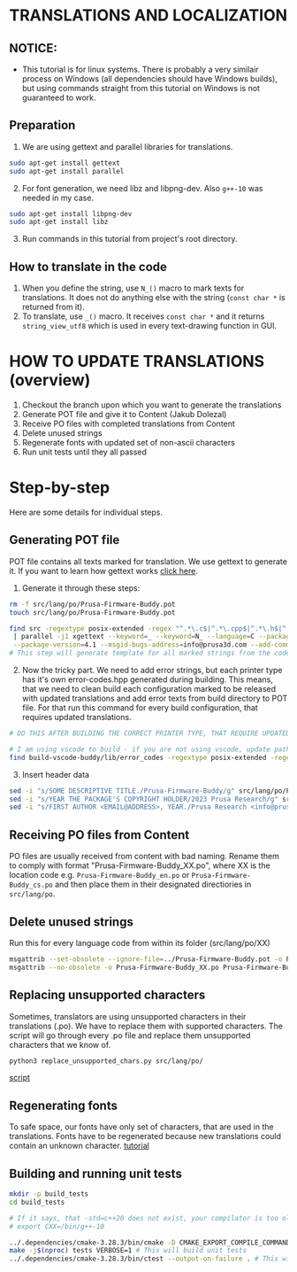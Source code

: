 # TRANSLATIONS AND LOCALIZATION

## NOTICE:
 * This tutorial is for linux systems. There is probably a very similair process on Windows (all dependencies should have Windows builds), but using commands straight from this tutorial on Windows is not guaranteed to work.

## Preparation
1. We are using gettext and parallel libraries for translations.
```bash
sudo apt-get install gettext
sudo apt-get install parallel
```
2. For font generation, we need libz and libpng-dev. Also `g++-10` was needed in my case.
```bash
sudo apt-get install libpng-dev
sudo apt-get install libz
```
3. Run commands in this tutorial from project's root directory.

## How to translate in the code
1. When you define the string, use `N_()` macro to mark texts for translations. It does not do anything else with the string (`const char *` is returned from it).
2. To translate, use `_()` macro. It receives `const char *` and it returns `string_view_utf8` which is used in every text-drawing function in GUI.

# HOW TO UPDATE TRANSLATIONS (overview)
1. Checkout the branch upon which you want to generate the translations
2. Generate POT file and give it to Content (Jakub Dolezal)
3. Receive PO files with completed translations from Content
4. Delete unused strings
5. Regenerate fonts with updated set of non-ascii characters
6. Run unit tests until they all passed

# Step-by-step
Here are some details for individual steps.

## Generating POT file
POT file contains all texts marked for translation. We use gettext to generate it. If you want to learn how gettext works [click here](https://www.labri.fr/perso/fleury/posts/programming/a-quick-gettext-tutorial.html).
1. Generate it through these steps:
```bash
rm -f src/lang/po/Prusa-Firmware-Buddy.pot
touch src/lang/po/Prusa-Firmware-Buddy.pot

find src -regextype posix-extended -regex "^.*\.c$|^.*\.cpp$|^.*\.h$|^.*\.hpp$" \
 | parallel -j1 xgettext --keyword=_ --keyword=N_ --language=C --package-name=Prusa-Firmware-Buddy \
 --package-version=4.1 --msgid-bugs-address=info@prusa3d.com --add-comments -j --sort-output -o src/lang/po/Prusa-Firmware-Buddy.pot {}
# This step will generate template for all marked strings from the codebase (except error codes!)
```
2. Now the tricky part. We need to add error strings, but each printer type has it's own error-codes.hpp generated during building. This means, that we need to clean build each configuration marked to be released with updated translations and add error texts from build directory to POT file. For that run this command for every build configuration, that requires updated translations.

```bash
# DO THIS AFTER BUILDING THE CORRECT PRINTER TYPE, THAT REQUIRE UPDATED TRANSLATIONS (for each of the printer types selected to be released with updated translations)

# I am using vscode to build - if you are not using vscode, update path in the first argument
find build-vscode-buddy/lib/error_codes -regextype posix-extended -regex "^.*\.c$|^.*\.cpp$|^.*\.h$|^.*\.hpp$"  | parallel -j1 xgettext --keyword=_ --keyword=N_ --language=C --package-name=Prusa-Firmware-Buddy  --package-version=4.1 --msgid-bugs-address=info@prusa3d.com --add-comments -j --sort-output -o src/lang/po/Prusa-Firmware-Buddy.pot {}
```

3. Insert header data
```bash
sed -i "s/SOME DESCRIPTIVE TITLE./Prusa-Firmware-Buddy/g" src/lang/po/Prusa-Firmware-Buddy.pot
sed -i "s/YEAR THE PACKAGE'S COPYRIGHT HOLDER/2023 Prusa Research/g" src/lang/po/Prusa-Firmware-Buddy.pot # update year
sed -i "s/FIRST AUTHOR <EMAIL@ADDRESS>, YEAR./Prusa Research <info@prusa3d.com>, 2023/g" src/lang/po/Prusa-Firmware-Buddy.pot # update year
```

## Receiving PO files from Content
PO files are usually received from content with bad naming. Rename them to comply with format "Prusa-Firmware-Buddy_XX.po", where XX is the location code e.g. `Prusa-Firmware-Buddy_en.po` or `Prusa-Firmware-Buddy_cs.po` and then place them in their designated directiories in `src/lang/po`.

## Delete unused strings
Run this for every language code from within its folder (src/lang/po/XX)
```bash
msgattrib --set-obsolete --ignore-file=../Prusa-Firmware-Buddy.pot -o Prusa-Firmware-Buddy_XX.po Prusa-Firmware-Buddy_XX.po # replace XX with language code
msgattrib --no-obsolete -o Prusa-Firmware-Buddy_XX.po Prusa-Firmware-Buddy_XX.po # replace XX with language code
```

## Replacing unsupported characters
Sometimes, translators are using unsupported characters in their translations (.po). We have to replace them with supported characters. The script will go through every .po file and replace them unsupported characters that we know of.
```bash
python3 replace_unsupported_chars.py src/lang/po/
```
[script](replace_unsupported_chars.py)

## Regenerating fonts
To safe space, our fonts have only set of characters, that are used in the translations. Fonts have to be regenerated because new translations could contain an unknown character.
[tutorial](README_FONTS.md)

## Building and running unit tests
```bash
mkdir -p build_tests
cd build_tests

# If it says, that -std=c++20 does not exist, your compilator is too old. Install g++-10 and run this command before cmake:
# export CXX=/bin/g++-10

../.dependencies/cmake-3.28.3/bin/cmake -D CMAKE_EXPORT_COMPILE_COMMANDS:BOOL=YES -D CMAKE_C_FLAGS="-O0 -ggdb3" -D CMAKE_CXX_FLAGS="-O0 -ggdb3 -std=c++20" -D CMAKE_BUILD_TYPE=Debug ..
make -j$(nproc) tests VERBOSE=1 # This will build unit tests
../.dependencies/cmake-3.28.3/bin/ctest --output-on-failure . # This will run unit tests
```
